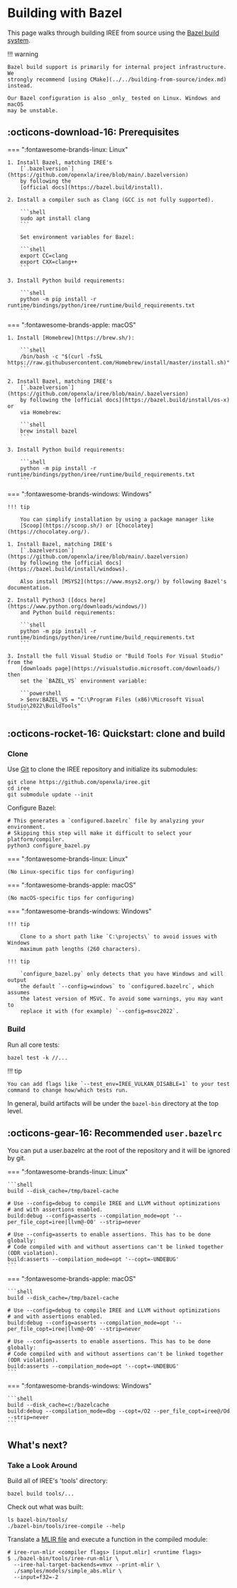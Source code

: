 # Building with Bazel

This page walks through building IREE from source using the
[Bazel build system](https://bazel.build/).

!!! warning

    Bazel build support is primarily for internal project infrastructure. We
    strongly recommend [using CMake](../../building-from-source/index.md)
    instead.

    Our Bazel configuration is also _only_ tested on Linux. Windows and macOS
    may be unstable.

## :octicons-download-16: Prerequisites

=== ":fontawesome-brands-linux: Linux"

    1. Install Bazel, matching IREE's
        [`.bazelversion`](https://github.com/openxla/iree/blob/main/.bazelversion)
        by following the
        [official docs](https://bazel.build/install).

    2. Install a compiler such as Clang (GCC is not fully supported).

        ```shell
        sudo apt install clang
        ```

        Set environment variables for Bazel:

        ```shell
        export CC=clang
        export CXX=clang++
        ```

    3. Install Python build requirements:

        ```shell
        python -m pip install -r runtime/bindings/python/iree/runtime/build_requirements.txt
        ```

=== ":fontawesome-brands-apple: macOS"

    1. Install [Homebrew](https://brew.sh/):

        ```shell
        /bin/bash -c "$(curl -fsSL https://raw.githubusercontent.com/Homebrew/install/master/install.sh)"
        ```

    2. Install Bazel, matching IREE's
        [`.bazelversion`](https://github.com/openxla/iree/blob/main/.bazelversion)
        by following the [official docs](https://bazel.build/install/os-x) or
        via Homebrew:

        ```shell
        brew install bazel
        ```

    3. Install Python build requirements:

        ```shell
        python -m pip install -r runtime/bindings/python/iree/runtime/build_requirements.txt
        ```

=== ":fontawesome-brands-windows: Windows"

    !!! tip

        You can simplify installation by using a package manager like
        [Scoop](https://scoop.sh/) or [Chocolatey](https://chocolatey.org/).

    1. Install Bazel, matching IREE's
        [`.bazelversion`](https://github.com/openxla/iree/blob/main/.bazelversion)
        by following the [official docs](https://bazel.build/install/windows).

        Also install [MSYS2](https://www.msys2.org/) by following Bazel's documentation.

    2. Install Python3 ([docs here](https://www.python.org/downloads/windows/))
        and Python build requirements:

        ```shell
        python -m pip install -r runtime/bindings/python/iree/runtime/build_requirements.txt
        ```

    3. Install the full Visual Studio or "Build Tools For Visual Studio" from the
        [downloads page](https://visualstudio.microsoft.com/downloads/) then
        set the `BAZEL_VS` environment variable:

        ```powershell
        > $env:BAZEL_VS = "C:\Program Files (x86)\Microsoft Visual Studio\2022\BuildTools"
        ```

## :octicons-rocket-16: Quickstart: clone and build

### Clone

Use [Git](https://git-scm.com/) to clone the IREE repository and initialize its
submodules:

```shell
git clone https://github.com/openxla/iree.git
cd iree
git submodule update --init
```

Configure Bazel:

```shell
# This generates a `configured.bazelrc` file by analyzing your environment.
# Skipping this step will make it difficult to select your platform/compiler.
python3 configure_bazel.py
```

=== ":fontawesome-brands-linux: Linux"

    (No Linux-specific tips for configuring)

=== ":fontawesome-brands-apple: macOS"

    (No macOS-specific tips for configuring)

=== ":fontawesome-brands-windows: Windows"

    !!! tip

        Clone to a short path like `C:\projects\` to avoid issues with Windows
        maximum path lengths (260 characters).

    !!! tip

        `configure_bazel.py` only detects that you have Windows and will output
        the default `--config=windows` to `configured.bazelrc`, which assumes
        the latest version of MSVC. To avoid some warnings, you may want to
        replace it with (for example) `--config=msvc2022`.

### Build

Run all core tests:

```shell
bazel test -k //...
```

!!! tip

    You can add flags like `--test_env=IREE_VULKAN_DISABLE=1` to your test
    command to change how/which tests run.

In general, build artifacts will be under the `bazel-bin` directory at the top
level.

## :octicons-gear-16: Recommended `user.bazelrc`

You can put a user.bazelrc at the root of the repository and it will be ignored
by git.

=== ":fontawesome-brands-linux: Linux"

    ```shell
    build --disk_cache=/tmp/bazel-cache

    # Use --config=debug to compile IREE and LLVM without optimizations
    # and with assertions enabled.
    build:debug --config=asserts --compilation_mode=opt '--per_file_copt=iree|llvm@-O0' --strip=never

    # Use --config=asserts to enable assertions. This has to be done globally:
    # Code compiled with and without assertions can't be linked together (ODR violation).
    build:asserts --compilation_mode=opt '--copt=-UNDEBUG'
    ```

=== ":fontawesome-brands-apple: macOS"

    ```shell
    build --disk_cache=/tmp/bazel-cache

    # Use --config=debug to compile IREE and LLVM without optimizations
    # and with assertions enabled.
    build:debug --config=asserts --compilation_mode=opt '--per_file_copt=iree|llvm@-O0' --strip=never

    # Use --config=asserts to enable assertions. This has to be done globally:
    # Code compiled with and without assertions can't be linked together (ODR violation).
    build:asserts --compilation_mode=opt '--copt=-UNDEBUG'
    ```

=== ":fontawesome-brands-windows: Windows"

    ```shell
    build --disk_cache=c:/bazelcache
    build:debug --compilation_mode=dbg --copt=/O2 --per_file_copt=iree@/Od --strip=never
    ```

## What's next?

### Take a Look Around

Build all of IREE's 'tools' directory:

```shell
bazel build tools/...
```

Check out what was built:

```shell
ls bazel-bin/tools/
./bazel-bin/tools/iree-compile --help
```

Translate a
[MLIR file](https://github.com/openxla/iree/blob/main/samples/models/simple_abs.mlir)
and execute a function in the compiled module:

```shell
# iree-run-mlir <compiler flags> [input.mlir] <runtime flags>
$ ./bazel-bin/tools/iree-run-mlir \
  --iree-hal-target-backends=vmvx --print-mlir \
  ./samples/models/simple_abs.mlir \
  --input=f32=-2
```
